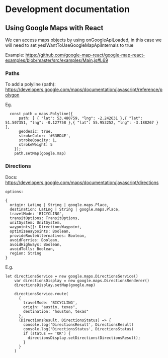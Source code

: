 # Development documentation

## Using Google Maps with React

We can access maps objects by using onGoogleApiLoaded, in this case we will need to set yesIWantToUseGoogleMapApiInternals to true

Example: https://github.com/google-map-react/google-map-react-examples/blob/master/src/examples/Main.js#L69

### Paths
To add a polyline (path):
https://developers.google.com/maps/documentation/javascript/reference/polygon

Eg.
```
  const path = maps.Polyline({
      path: [ { "lat": 53.480759, "lng": -2.242631 },{ "lat": 51.507351, "lng": -0.127758 },{ "lat": 55.953252, "lng": -3.188267 } ],
      geodesic: true,
      strokeColor: '#33BD4E',
      strokeOpacity: 1,
      strokeWeight: 5
    });
    path.setMap(google.map)
```
### Directions
Docs: https://developers.google.com/maps/documentation/javascript/directions
```
options:

{
  origin: LatLng | String | google.maps.Place,
  destination: LatLng | String | google.maps.Place,
  travelMode: 'BICYCLING',
  transitOptions: TransitOptions,
  unitSystem: UnitSystem,
  waypoints[]: DirectionsWaypoint,
  optimizeWaypoints: Boolean,
  provideRouteAlternatives: Boolean,
  avoidFerries: Boolean,
  avoidHighways: Boolean,
  avoidTolls: Boolean,
  region: String
}
```
E.g.

```
let directionsService = new google.maps.DirectionsService()
    var directionsDisplay = new google.maps.DirectionsRenderer()
    directionsDisplay.setMap(google.map)
    
    directionsService.route(
      {
        travelMode: 'BICYCLING',
        origin: "austin, texas",
        destination: "houston, texas"
      },
      (DirectionsResult, DirectionsStatus) => {
        console.log('DirectionsResult', DirectionsResult)
        console.log('DirectionsStatus', DirectionsStatus)
        if (status == 'OK') {
          directionsDisplay.setDirections(DirectionsResult);
        }
      }
    )
```
